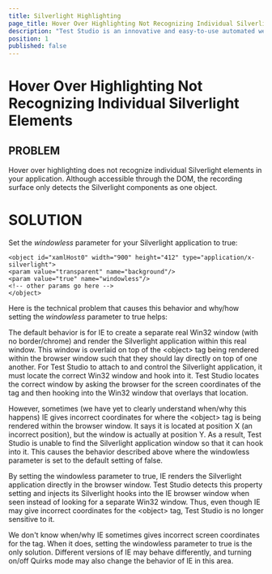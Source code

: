 ```yaml
---
title: Silverlight Highlighting
page_title: Hover Over Highlighting Not Recognizing Individual Silverlight Elements
description: "Test Studio is an innovative and easy-to-use automated web, WPF and load testing solution. Test Studio tests support essential technologies like ASP.NET AJAX, Silverlight, PHP and MVC. HTML5, Testing framework, functional testing, performance testing, load testing, exploratory testing, manual testing."
position: 1
published: false
---
```

# Hover Over Highlighting Not Recognizing Individual Silverlight Elements

## PROBLEM

Hover over highlighting does not recognize individual Silverlight elements in your application. Although accessible through the DOM, the recording surface only detects the Silverlight components as one object.

# SOLUTION

Set the *windowless* parameter for your Silverlight application to true:

	<object id="xamlHost0" width="900" height="412" type="application/x-silverlight">
    <param value="transparent" name="background"/>
    <param value="true" name="windowless"/>
    <!-- other params go here -->
	</object>

Here is the technical problem that causes this behavior and why/how setting the *windowless* parameter to true helps:

The default behavior is for IE to create a separate real Win32 window (with no border/chrome) and render the Silverlight application within this real window. This window is overlaid on top of the \<object> tag being rendered within the browser window such that they should lay directly on top of one another. For Test Studio to attach to and control the Silverlight application, it must locate the correct Win32 window and hook into it. Test Studio locates the correct window by asking the browser for the screen coordinates of the <object> tag and then hooking into the Win32 window that overlays that location.

However, sometimes (we have yet to clearly understand when/why this happens) IE gives incorrect coordinates for where the \<object> tag is being rendered within the browser window. It says it is located at position X (an incorrect position), but the window is actually at position Y. As a result, Test Studio is unable to find the Silverlight application window so that it can hook into it. This causes the behavior described above where the windowless parameter is set to the default setting of false.

By setting the windowless parameter to true, IE renders the Silverlight application directly in the browser window. Test Studio detects this property setting and injects its Silverlight hooks into the IE browser window when seen instead of looking for a separate Win32 window. Thus, even though IE may give incorrect coordinates for the \<object> tag, Test Studio is no longer sensitive to it.


We don't know when/why IE sometimes gives incorrect screen coordinates for the <object> tag. When it does, setting the windowless parameter to true is the only solution. Different versions of IE may behave differently, and turning on/off Quirks mode may also change the behavior of IE in this area.